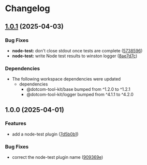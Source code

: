 # Changelog

## [1.0.1](https://github.com/Financial-Times/dotcom-tool-kit/compare/node-test-v1.0.0...node-test-v1.0.1) (2025-04-03)


### Bug Fixes

* **node-test:** don't close stdout once tests are complete ([5738596](https://github.com/Financial-Times/dotcom-tool-kit/commit/573859645373eebdaa93955e0b8159c9c352fe50))
* **node-test:** write Node test results to winston logger ([8ae7d7c](https://github.com/Financial-Times/dotcom-tool-kit/commit/8ae7d7cfb4fd456f3d473c8ac7836bd4ed3c42ac))


### Dependencies

* The following workspace dependencies were updated
  * dependencies
    * @dotcom-tool-kit/base bumped from ^1.2.0 to ^1.2.1
    * @dotcom-tool-kit/logger bumped from ^4.1.1 to ^4.2.0

## 1.0.0 (2025-04-01)


### Features

* add a node-test plugin ([7d5b0b1](https://github.com/Financial-Times/dotcom-tool-kit/commit/7d5b0b190d5d9edc95b9eba68a6f0b13a739d63f))


### Bug Fixes

* correct the node-test plugin name ([909369e](https://github.com/Financial-Times/dotcom-tool-kit/commit/909369ebecfddd7da9e3df8c699e5da7f03e23f9))
